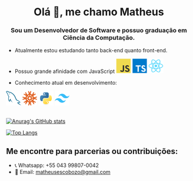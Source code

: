 <h1 align="center">Olá 👋, me chamo Matheus</h1>
<h3 align="center">Sou um Desenvolvedor de Software e possuo graduação em Ciência da Computação.</h3>

- Atualmente estou estudando tanto back-end quanto front-end. 
- Possuo grande afinidade com JavaScript <img src="https://github.com/devicons/devicon/blob/master/icons/javascript/javascript-original.svg" alt="javascript" width="40" height="40"> <img src="https://raw.githubusercontent.com/devicons/devicon/ca28c779441053191ff11710fe24a9e6c23690d6/icons/typescript/typescript-original.svg" alt="typescript" width="40" height="40">  <img src="https://github.com/devicons/devicon/blob/master/icons/react/react-original.svg" alt="react" width="40" height="40" >  
  
- Conhecimento atual em desenvolvimento: 
<div display="flex">
  <img src="https://raw.githubusercontent.com/devicons/devicon/ca28c779441053191ff11710fe24a9e6c23690d6/icons/mysql/mysql-original.svg" alt="mysql" width="40" height="40" />
  <img src="https://raw.githubusercontent.com/devicons/devicon/ca28c779441053191ff11710fe24a9e6c23690d6/icons/knexjs/knexjs-original.svg" alt="knex" width="40" height="40"/>
  <img src="https://raw.githubusercontent.com/devicons/devicon/master/icons/python/python-original.svg" alt="python" width="40" height="40"/>

  <img src="https://github.com/devicons/devicon/blob/master/icons/tailwindcss/tailwindcss-original.svg" alt="tailwindcss" width="40" height="40">
 

</div>
<br>

[![Anurag's GitHub stats](https://github-readme-stats.vercel.app/api?username=matheuscobz&hide=stars,prs,issues,contribss&theme=dark&show_icons=true&rank_icon=github)](https://github.com/anuraghazra/github-readme-stats)
  
[![Top Langs](https://github-readme-stats.vercel.app/api/top-langs/?username=matheuscobz&theme=dark&layout=compact&hide_progress=true)](https://github.com/anuraghazra/github-readme-stats)

<h2>Me encontre para parcerias ou contribuições:</h2>

- 📞 Whatsapp: +55 043 99807-0042
- 📧 Email: matheusescobozo@gmail.com
